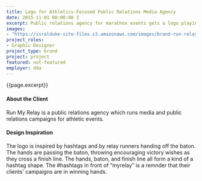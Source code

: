 ```yaml
---
title: Logo for Athletics-Focused Public Relations Media Agency
date: 2015-11-01 00:00:00 Z
excerpt: Public relations agency for marathon events gets a logo playing on victory and hashtags.
images:
- "https://isralduke-site-files.s3.amazonaws.com/images/brand-run-relay-marathon-designed-isral-duke.jpg"
project_roles:
- Graphic Designer
project_type: brand
project: project
featured: not-featured
employer: dda
---
```

<p class="lead">{{page.excerpt}}</p>

#### About the Client

Run My Relay is a public relations agency which runs media and public relations campaigns for athletic events.

#### Design Inspiration

The logo is inspired by hashtags and by relay runners handing off the baton. The hands are passing the baton, throwing encouraging victory wishes as they cross a finish line. The hands, baton, and finish line all form a kind of a hashtag shape. The #hashtags in front of “myrelay” is a remnder that their clients’ campaigns are in winning hands.